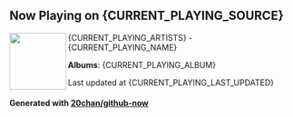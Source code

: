 ## Now Playing on {CURRENT_PLAYING_SOURCE}

[<img align="left" width="100" src="{CURRENT_PLAYING_ALBUM_SRC}">]({CURRENT_PLAYING_URL})

{CURRENT_PLAYING_ARTISTS} - {CURRENT_PLAYING_NAME}

**Albums**: {CURRENT_PLAYING_ALBUM}

Last updated at {CURRENT_PLAYING_LAST_UPDATED}

#### Generated with [20chan/github-now](https://github.com/20chan/github-now)
